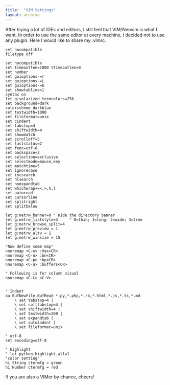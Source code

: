 ```yaml
---
title:  "VIM Settings"
layout: archive
---
```

After trying a lot of IDEs and editors, I still feel that VIM/Neovim is what I 
want. In order to use the same editor 
at every machine, I decided not to use any plugin.
Here I would like to share my .vimrc.

```
set nocompatible              
filetype off                 

set nocompatible
set timeoutlen=1000 ttimeoutlen=0
set number
set guioptions-=r
set guioptions-=L
set guioptions-=b
set showtabline=1
syntax on
let g:solarized_termcolors=256  
set background=dark 
colorscheme darkblue
set textwidth=1000
set fileformat=unix
set cindent     
set tabstop=4   
set shiftwidth=4    
set showmatch   
set scrolloff=5 
set laststatus=2    
set fenc=utf-8      
set backspace=2
set selection=exclusive
set selectmode=mouse,key
set matchtime=5
set ignorecase      
set incsearch
set hlsearch        
set noexpandtab     
set whichwrap+=<,>,h,l
set autoread
set cursorline      
set splitright
set splitbelow

let g:netrw_banner=0 " Hide the directory banner
let g:netrw_liststyle=3		" 0=thin; 1=long; 2=wide; 3=tree
let g:netrw_browse_split=4
let g:netrw_preview = 1
let g:netrw_altv = 1
let g:netrw_winsize = 15

"Now define some map"
nnoremap <C-e> :Vex<CR>
nnoremap <C-n> :bn<CR>
nnoremap <C-p> :bp<CR>
nnoremap <C-u> :buffers<CR>

" Following is for column visual
nnoremap <C-L> <C-V>


" Indent
au BufNewFile,BufRead *.py,*.php,*.rb,*.html,*.js,*.ts,*.md
    \ set tabstop=4 |
    \ set softtabstop=4 |
    \ set shiftwidth=4 |
    \ set textwidth=200 |
    \ set expandtab |
    \ set autoindent |
    \ set fileformat=unix

" utf-8
set encoding=utf-8

" highlight
" let python_highlight_all=1
"color setting"
hi String ctermfg = green
hi Number ctermfg = red
```

If you are also a VIMer by chance, cheers!
